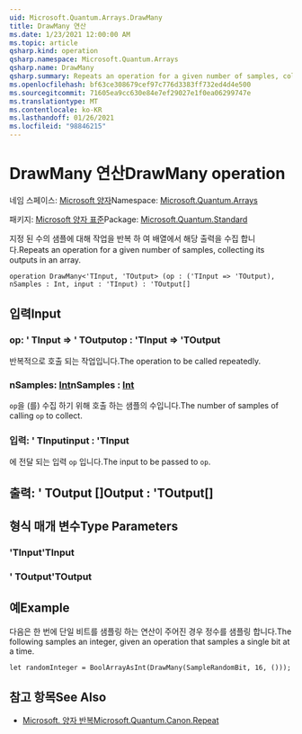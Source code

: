 ```yaml
---
uid: Microsoft.Quantum.Arrays.DrawMany
title: DrawMany 연산
ms.date: 1/23/2021 12:00:00 AM
ms.topic: article
qsharp.kind: operation
qsharp.namespace: Microsoft.Quantum.Arrays
qsharp.name: DrawMany
qsharp.summary: Repeats an operation for a given number of samples, collecting its outputs in an array.
ms.openlocfilehash: bf63ce308679cef97c776d3383ff732ed4d4e500
ms.sourcegitcommit: 71605ea9cc630e84e7ef29027e1f0ea06299747e
ms.translationtype: MT
ms.contentlocale: ko-KR
ms.lasthandoff: 01/26/2021
ms.locfileid: "98846215"
---
```

# <a name="drawmany-operation"></a><span data-ttu-id="a20b4-102">DrawMany 연산</span><span class="sxs-lookup"><span data-stu-id="a20b4-102">DrawMany operation</span></span>

<span data-ttu-id="a20b4-103">네임 스페이스: [Microsoft 양자](xref:Microsoft.Quantum.Arrays)</span><span class="sxs-lookup"><span data-stu-id="a20b4-103">Namespace: [Microsoft.Quantum.Arrays](xref:Microsoft.Quantum.Arrays)</span></span>

<span data-ttu-id="a20b4-104">패키지: [Microsoft 양자 표준](https://nuget.org/packages/Microsoft.Quantum.Standard)</span><span class="sxs-lookup"><span data-stu-id="a20b4-104">Package: [Microsoft.Quantum.Standard](https://nuget.org/packages/Microsoft.Quantum.Standard)</span></span>


<span data-ttu-id="a20b4-105">지정 된 수의 샘플에 대해 작업을 반복 하 여 배열에서 해당 출력을 수집 합니다.</span><span class="sxs-lookup"><span data-stu-id="a20b4-105">Repeats an operation for a given number of samples, collecting its outputs in an array.</span></span>

```qsharp
operation DrawMany<'TInput, 'TOutput> (op : ('TInput => 'TOutput), nSamples : Int, input : 'TInput) : 'TOutput[]
```


## <a name="input"></a><span data-ttu-id="a20b4-106">입력</span><span class="sxs-lookup"><span data-stu-id="a20b4-106">Input</span></span>

### <a name="op--tinput--toutput"></a><span data-ttu-id="a20b4-107">op: ' TInput => ' TOutput</span><span class="sxs-lookup"><span data-stu-id="a20b4-107">op : 'TInput => 'TOutput</span></span> 

<span data-ttu-id="a20b4-108">반복적으로 호출 되는 작업입니다.</span><span class="sxs-lookup"><span data-stu-id="a20b4-108">The operation to be called repeatedly.</span></span>


### <a name="nsamples--int"></a><span data-ttu-id="a20b4-109">nSamples: [Int](xref:microsoft.quantum.lang-ref.int)</span><span class="sxs-lookup"><span data-stu-id="a20b4-109">nSamples : [Int](xref:microsoft.quantum.lang-ref.int)</span></span>

<span data-ttu-id="a20b4-110">`op`을 (를) 수집 하기 위해 호출 하는 샘플의 수입니다.</span><span class="sxs-lookup"><span data-stu-id="a20b4-110">The number of samples of calling `op` to collect.</span></span>


### <a name="input--tinput"></a><span data-ttu-id="a20b4-111">입력: ' TInput</span><span class="sxs-lookup"><span data-stu-id="a20b4-111">input : 'TInput</span></span>

<span data-ttu-id="a20b4-112">에 전달 되는 입력 `op` 입니다.</span><span class="sxs-lookup"><span data-stu-id="a20b4-112">The input to be passed to `op`.</span></span>



## <a name="output--toutput"></a><span data-ttu-id="a20b4-113">출력: ' TOutput []</span><span class="sxs-lookup"><span data-stu-id="a20b4-113">Output : 'TOutput[]</span></span>



## <a name="type-parameters"></a><span data-ttu-id="a20b4-114">형식 매개 변수</span><span class="sxs-lookup"><span data-stu-id="a20b4-114">Type Parameters</span></span>

### <a name="tinput"></a><span data-ttu-id="a20b4-115">'TInput</span><span class="sxs-lookup"><span data-stu-id="a20b4-115">'TInput</span></span>


### <a name="toutput"></a><span data-ttu-id="a20b4-116">' TOutput</span><span class="sxs-lookup"><span data-stu-id="a20b4-116">'TOutput</span></span>



## <a name="example"></a><span data-ttu-id="a20b4-117">예</span><span class="sxs-lookup"><span data-stu-id="a20b4-117">Example</span></span>

<span data-ttu-id="a20b4-118">다음은 한 번에 단일 비트를 샘플링 하는 연산이 주어진 경우 정수를 샘플링 합니다.</span><span class="sxs-lookup"><span data-stu-id="a20b4-118">The following samples an integer, given an operation that samples a single bit at a time.</span></span>

```qsharp
let randomInteger = BoolArrayAsInt(DrawMany(SampleRandomBit, 16, ()));
```

## <a name="see-also"></a><span data-ttu-id="a20b4-119">참고 항목</span><span class="sxs-lookup"><span data-stu-id="a20b4-119">See Also</span></span>

- [<span data-ttu-id="a20b4-120">Microsoft. 양자 반복</span><span class="sxs-lookup"><span data-stu-id="a20b4-120">Microsoft.Quantum.Canon.Repeat</span></span>](xref:Microsoft.Quantum.Canon.Repeat)